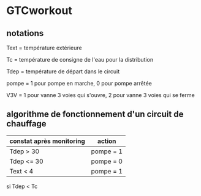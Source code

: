 # GTCworkout

## notations

Text = température extérieure

Tc = température de consigne de l'eau pour la distribution

Tdep = température de départ dans le circuit

pompe = 1 pour pompe en marche, 0 pour pompe arrêtée

V3V = 1 pour vanne 3 voies qui s'ouvre, 2 pour vanne 3 voies qui se ferme

## algorithme de fonctionnement d'un circuit de chauffage

constat après monitoring | action
-- | --
Tdep > 30 | pompe = 1
Tdep <= 30 | pompe = 0 
Text < 4 | pompe = 1
si Tdep < Tc 
